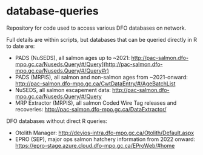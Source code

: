 # database-queries
Repository for code used to access various DFO databases on network.

Full details are within scripts, but databases that can be queried directly in R to date are:
- PADS (NuSEDS), all salmon ages up to ~2021: http://pac-salmon.dfo-mpo.gc.ca/Nuseds.Query/#/Query](http://pac-salmon.dfo-mpo.gc.ca/Nuseds.Query/#/Query#r)
- PADS (MRPIS), all salmon and non-salmon ages from ~2021-onward: http://pac-salmon.dfo-mpo.gc.ca/CwtDataEntry/#/AgeBatchList
- NuSEDS, all salmon escapement data: http://pac-salmon.dfo-mpo.gc.ca/Nuseds.Query/#/Query
- MRP Extractor (MRPIS), all salmon Coded Wire Tag releases and recoveries: http://pac-salmon.dfo-mpo.gc.ca/DataExtractor/

DFO databases without direct R queries:
- Otolith Manager: http://devios-intra.dfo-mpo.gc.ca/Otolith/Default.aspx
- EPRO (SEP), major ops salmon hatchery information from 2022 onward: https://epro-stage.azure.cloud.dfo-mpo.gc.ca/EProWeb/#home
